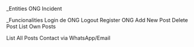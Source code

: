_Entities
  ONG
  Incident

_Funcionalities
  Login de ONG
  Logout
  Register ONG
  Add New Post
  Delete Post
  List Own Posts

  List All Posts
  Contact via WhatsApp/Email
  